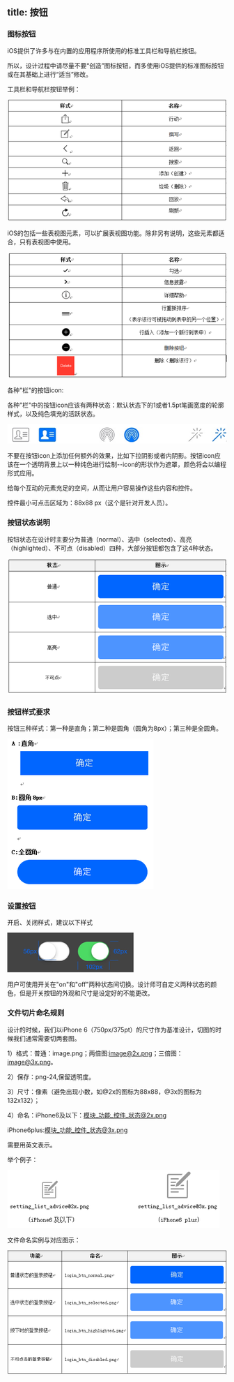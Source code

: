 title: 按钮
---

### 图标按钮

iOS提供了许多与在内置的应用程序所使用的标准工具栏和导航栏按钮。

所以，设计过程中请尽量不要“创造”图标按钮，而多使用iOS提供的标准图标按钮或在其基础上进行“适当”修改。

工具栏和导航栏按钮举例：

![按钮](index/toolchart.png)

iOS的包括一些表视图元素，可以扩展表视图功能。除非另有说明，这些元素都适合，只有表视图中使用。

![按钮](index/toolchart2.png)

各种"栏"的按钮icon:

各种"栏"中的按钮icon应该有两种状态：默认状态下的1或者1.5pt笔画宽度的轮廓样式，以及纯色填充的活跃状态。

![按钮](index/toolchart3.png)

不要在按钮icon上添加任何额外的效果，比如下拉阴影或者内阴影。按钮icon应该在一个透明背景上以一种纯色进行绘制--icon的形状作为遮罩，颜色将会以编程形式应用。

给每个互动的元素充足的空间，从而让用户容易操作这些内容和控件。

控件最小可点击区域为：88x88 px（这个是针对开发人员）。

### 按钮状态说明

按钮状态在设计时主要分为普通（normal）、选中（selected）、高亮（highlighted）、不可点（disabled）四种，大部分按钮都包含了这4种状态。

![按钮](index/button1.png)

### 按钮样式要求

按钮三种样式：第一种是直角；第二种是圆角（圆角为8px）；第三种是全圆角。

![按钮](index/button2.png)

### 设置按钮

开启、关闭样式，建议以下样式

![按钮](index/button3.png)

用户可使用开关在"on"和"off"两种状态间切换。设计师可自定义两种状态的颜色，但是开关按钮的外观和尺寸是设定好的不能更改。

### 文件切片命名规则

设计的时候，我们以iPhone 6（750px/375pt）的尺寸作为基准设计，切图的时候我们通常需要切两套图。

1）格式：普通：image.png；两倍图:image@2x.png；三倍图：image@3x.png。

2）保存：png-24,保留透明度。

3）尺寸：像素（避免出现小数，如@2x的图标为88x88，@3x的图标为132x132）；

4）命名：iPhone6及以下：模块_功能_控件_状态@2x.png

iPhone6plus:模块_功能_控件_状态@3x.png

需要用英文表示。

举个例子：

![按钮](index/button4.png)

文件命名实例与对应图示：

![按钮](index/button5.png)